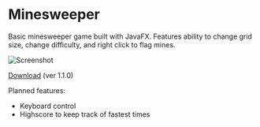 # Minesweeper
Basic minesweeper game built with JavaFX. Features ability to change grid size, change difficulty, and right click to flag mines.

![Screenshot](https://i.imgur.com/dzGvOl8.png)

[Download](https://github.com/rsandio/Minesweeper-JavaFX/releases/download/1.1.0/Minesweeper.ver.1.1.0.jar) (ver 1.1.0)

Planned features:
  - Keyboard control
  - Highscore to keep track of fastest times
